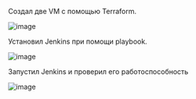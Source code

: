 Создал две VM с помощью Terraform.

![image](https://github.com/inyushov/devops-netology/assets/127683348/ed9c15fa-4b6b-409a-9a40-60f43ae8adc7)

Установил Jenkins при помощи playbook.

![image](https://github.com/inyushov/devops-netology/assets/127683348/79a0ab72-dc93-454a-b63f-cb2032681513)

Запустил Jenkins и проверил его работоспособность

![image](https://github.com/inyushov/devops-netology/assets/127683348/5fd4fc51-2f32-4b17-877f-0d35dfe06d83)



